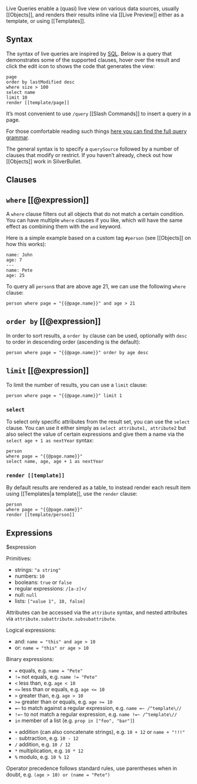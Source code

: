 Live Queries enable a (quasi) live view on various data sources, usually [[Objects]], and renders their results inline via [[Live Preview]] either as a template, or using [[Templates]].

## Syntax
The syntax of live queries are inspired by [SQL](https://en.wikipedia.org/wiki/SQL). Below is a query that demonstrates some of the supported clauses, hover over the result and click the edit icon to shows the code that generates the view:
```query
page
order by lastModified desc
where size > 100
select name
limit 10
render [[template/page]]
```
It’s most convenient to use `/query` [[Slash Commands]] to insert a query in a page.

For those comfortable reading such things [here you can find the full query grammar](https://github.com/silverbulletmd/silverbullet/blob/main/common/markdown_parser/query.grammar).

The general syntax is to specify a `querySource` followed by a number of clauses that modify or restrict. If you haven’t already, check out how [[Objects]] work in SilverBullet.

## Clauses
## `where` [[@expression]]
A `where` clause filters out all objects that do not match a certain condition. You can have multiple `where` clauses if you like, which will have the same effect as combining them with the `and` keyword.

Here is a simple example based on a custom tag `#person` (see [[Objects]] on how this works):

```#person
name: John
age: 7
---
name: Pete
age: 25
```

To query all `person`s that are above age 21, we can use the following `where` clause:

```query
person where page = "{{@page.name}}" and age > 21
```
## `order by` [[@expression]]
In order to sort results, a `order by` clause can be used, optionally with `desc` to order in descending order (ascending is the default):

```query
person where page = "{{@page.name}}" order by age desc
```
## `limit` [[@expression]]
To limit the number of results, you can use a `limit` clause:

```query
person where page = "{{@page.name}}" limit 1
```
### `select`
To select only specific attributes from the result set, you can use the `select` clause. You can use it either simply as `select attribute1, attribute2` but also select the value of certain expressions and give them a name via the `select age + 1 as nextYear` syntax:

```query
person
where page = "{{@page.name}}"
select name, age, age + 1 as nextYear
```
### `render [[template]]`
By default results are rendered as a table, to instead render each result item using [[Templates|a template]], use the `render` clause:

```query
person
where page = "{{@page.name}}"
render [[template/person]]
```
## Expressions
$expression

Primitives:

* strings: `"a string"`
* numbers: `10`
* booleans: `true` or `false`
* regular expressions: `/[a-z]+/`
* null: `null`
* lists: `["value 1", 10, false]`

Attributes can be accessed via the `attribute` syntax, and nested attributes via `attribute.subattribute.subsubattribute`.

Logical expressions:

* and: `name = "this" and age > 10`
* or: `name = "this" or age > 10`

Binary expressions:
- `=` equals, e.g. `name = "Pete"`
- `!=` not equals, e.g. `name != "Pete"`
- `<` less than, e.g. `age < 10`
- `<=` less than or equals, e.g. `age <= 10`
- `>` greater than, e.g. `age > 10`
- `>=` greater than or equals, e.g. `age >= 10`
- `=~` to match against a regular expression, e.g. `name =~ /^template\//`
- `!=~` to not match a regular expression, e.g. `name !=~ /^template\//`
- `in` member of a list (e.g. `prop in ["foo", "bar"]`)
* `+` addition (can also concatenate strings), e.g. `10 + 12` or `name + "!!!"`
* `-` subtraction, e.g. `10 - 12`
* `/` addition, e.g. `10 / 12`
* `*` multiplication, e.g. `10 * 12`
* `%` modulo, e.g. `10 % 12`

Operator precedence follows standard rules, use parentheses when in doubt, e.g. `(age > 10) or (name = "Pete")`
